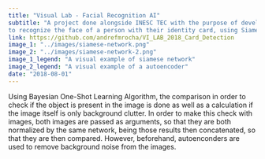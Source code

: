 ```yaml
---
title: "Visual Lab - Facial Recognition AI"
subtitle: "A project done alongside INESC TEC with the purpose of developping facial recognition software in order
to recognize the face of a person with their identity card, using Siamese Twins Neural Networks."
link: https://github.com/andrefmrocha/VI_LAB_2018_Card_Detection
image_1: "../images/siamese-network.png"
image_2: "../images/siamese-network-2.png"
image_1_legend: "A visual example of siamese network"
image_2_legend: "A visual example of a autoencoder"
date: "2018-08-01"
---
```


Using Bayesian One-Shot Learning Algorithm, the comparison in order to check if the object is present in the image is done as well as a calculation if the image itself is only background clutter. In order to make this check with images, both images are passed as arguments, so that they are both normalized by the same network, being those results then concatenated, so that they are then compared. 
However, beforehand, autoenconders are used to remove background noise from the images.